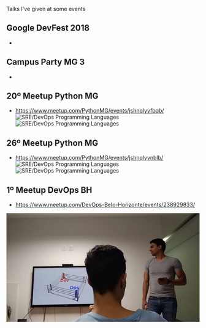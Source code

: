 Talks I've given at some events

## Google DevFest 2018
* 
## Campus Party MG 3
*
## 20º Meetup Python MG
* https://www.meetup.com/PythonMG/events/jshnqlyvfbqb/
![](/img/sre_devops_programming_lang.png "SRE/DevOps Programming Languages")
![](/img/sre_devops_programming_lang.png "SRE/DevOps Programming Languages")
## 26º Meetup Python MG
* https://www.meetup.com/PythonMG/events/jshnqlyvnblb/
![](/img/sre_devops_programming_lang.png "SRE/DevOps Programming Languages")
![](/img/sre_devops_programming_lang.png "SRE/DevOps Programming Languages")
## 1º Meetup DevOps BH
* https://www.meetup.com/DevOps-Belo-Horizonte/events/238929833/

![](/img/1_meetup_devops_bh.jpeg "1º Meetup DevOps BH")